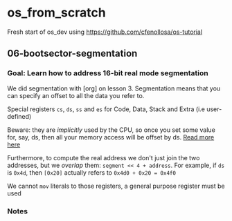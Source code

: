 # os_from_scratch
Fresh start of os_dev using https://github.com/cfenollosa/os-tutorial

## 06-bootsector-segmentation

### Goal: Learn how to address 16-bit real mode segmentation
We did segmentation with [org] on lesson 3. Segmentation means that you can specify an offset to all the data you refer to.

Special registers `cs`, `ds`, `ss` and `es` for Code, Data, Stack and Extra (i.e user-defined)

Beware: they are _implicitly_ used by the CPU, so once you set some value for, say, ds, then all your memory access will be offset by ds. [Read more here](https://wiki.osdev.org/Segmentation)

Furthermore, to compute the real address we don't just join the two addresses, but we _overlap_ them: `segment << 4 + address`. For example, if `ds` is `0x4d`, then `[0x20]` actually refers to `0x4d0 + 0x20 = 0x4f0`

We cannot `mov` literals to those registers, a general purpose register must be used
### Notes

